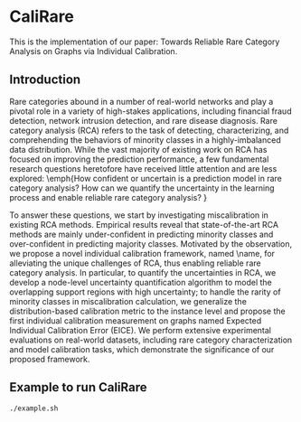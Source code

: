 # CaliRare

This is the implementation of our paper: Towards Reliable Rare Category Analysis on Graphs via Individual Calibration.


## Introduction

Rare categories abound in a number of real-world networks and play a pivotal role in a variety of high-stakes applications, including financial fraud detection, network intrusion detection, and rare disease diagnosis. Rare category analysis (RCA) refers to the task of detecting, characterizing, and comprehending the behaviors of minority classes in a highly-imbalanced data distribution. 
While the vast majority of existing work on RCA has focused on improving the prediction performance, a few fundamental research questions heretofore have received little attention and are less explored: \emph{How confident or uncertain is a prediction model in rare category analysis? How can we quantify the uncertainty in the learning process and enable reliable rare category analysis? }

To answer these questions, we start by investigating miscalibration in existing RCA methods. Empirical results reveal that state-of-the-art RCA methods are mainly under-confident in predicting minority classes and over-confident in predicting majority classes. Motivated by the observation, we propose a novel individual calibration framework, named \name, for alleviating the unique challenges of RCA, thus enabling reliable rare category analysis. In particular, to quantify the uncertainties in RCA, we develop a node-level uncertainty quantification algorithm to model the overlapping support regions with high uncertainty; to handle the rarity of minority classes in miscalibration calculation, we generalize the distribution-based calibration metric to the instance level and propose the first individual calibration measurement on graphs named Expected Individual Calibration Error (EICE). We perform extensive experimental evaluations on real-world datasets, including rare category characterization and model calibration tasks, which demonstrate the significance of our proposed framework. 



## Example to run CaliRare

	./example.sh
  
